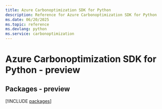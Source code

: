 ```yaml
---
title: Azure Carbonoptimization SDK for Python
description: Reference for Azure Carbonoptimization SDK for Python
ms.date: 06/20/2025
ms.topic: reference
ms.devlang: python
ms.service: carbonoptimization
---
```

# Azure Carbonoptimization SDK for Python - preview
## Packages - preview
[!INCLUDE [packages](carbonoptimization-index.md)]